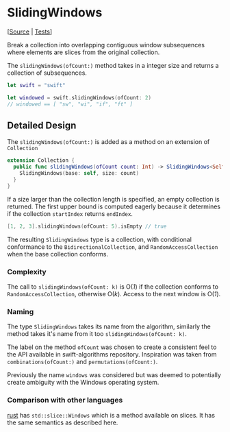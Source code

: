 # SlidingWindows

[[Source](https://github.com/apple/swift-algorithms/blob/main/Sources/Algorithms/SlidingWindows.swift) | 
 [Tests](https://github.com/apple/swift-algorithms/blob/main/Tests/SwiftAlgorithmsTests/SlidingWindowsTests.swift)]

Break a collection into overlapping contiguous window subsequences where
elements are slices from the original collection.

The `slidingWindows(ofCount:)` method takes in a integer size and returns a collection 
of subsequences.

```swift
let swift = "swift"

let windowed = swift.slidingWindows(ofCount: 2) 
// windowed == [ "sw", "wi", "if", "ft" ]
```

## Detailed Design

The `slidingWindows(ofCount:)` is added as a method on an extension of  `Collection`

```swift
extension Collection {
  public func slidingWindows(ofCount count: Int) -> SlidingWindows<Self> {
    SlidingWindows(base: self, size: count)
  }
}
```

If a size larger than the collection length is specified, an empty collection is returned. 
The first upper bound is computed eagerly because it determines if the collection 
`startIndex` returns `endIndex`. 

```swift
[1, 2, 3].slidingWindows(ofCount: 5).isEmpty // true
```

The resulting `SlidingWindows` type is a collection, with conditional conformance to the 
`BidirectionalCollection`, and `RandomAccessCollection`  when the base collection
conforms.

### Complexity

The call to `slidingWindows(ofCount: k)` is O(_1_) if the collection conforms to 
`RandomAccessCollection`, otherwise O(_k_). Access to the next window is O(_1_).

### Naming

The type `SlidingWindows` takes its name from the algorithm, similarly the method takes
it's name from it too  `slidingWindows(ofCount: k)`. 

The label on the method `ofCount` was chosen to create a consistent feel to the API 
available in swift-algorithms repository. Inspiration was taken from 
`combinations(ofCount:)` and  `permutations(ofCount:)`.

Previously the name `windows` was considered but was deemed to potentially create 
ambiguity with the Windows operating system. 

### Comparison with other languages

[rust](https://doc.rust-lang.org/std/slice/struct.Windows.html) has 
`std::slice::Windows`  which is a method available on slices. It has the same 
semantics as described here.
